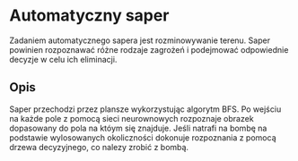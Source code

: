 # Automatyczny saper
Zadaniem automatycznego sapera jest rozminowywanie terenu. Saper powinien rozpoznawać różne
rodzaje zagrożeń i podejmować odpowiednie decyzje w celu ich eliminacji.


## Opis
Saper przechodzi przez plansze wykorzystując algorytm BFS. Po wejściu na każde pole z pomocą sieci neurownowych rozpoznaje obrazek dopasowany do pola na któym się znajduje.
Jeśli natrafi na bombę na podstawie wylosowanych okoliczności dokonuje rozpoznania z pomocą drzewa decyzyjnego, co nalezy zrobić z bombą.
